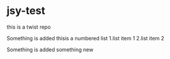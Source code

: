 # jsy-test
this is a twist repo

Something is added
thisis a numbered list
1.list item 1
2.list item 2

Something is added
something new
